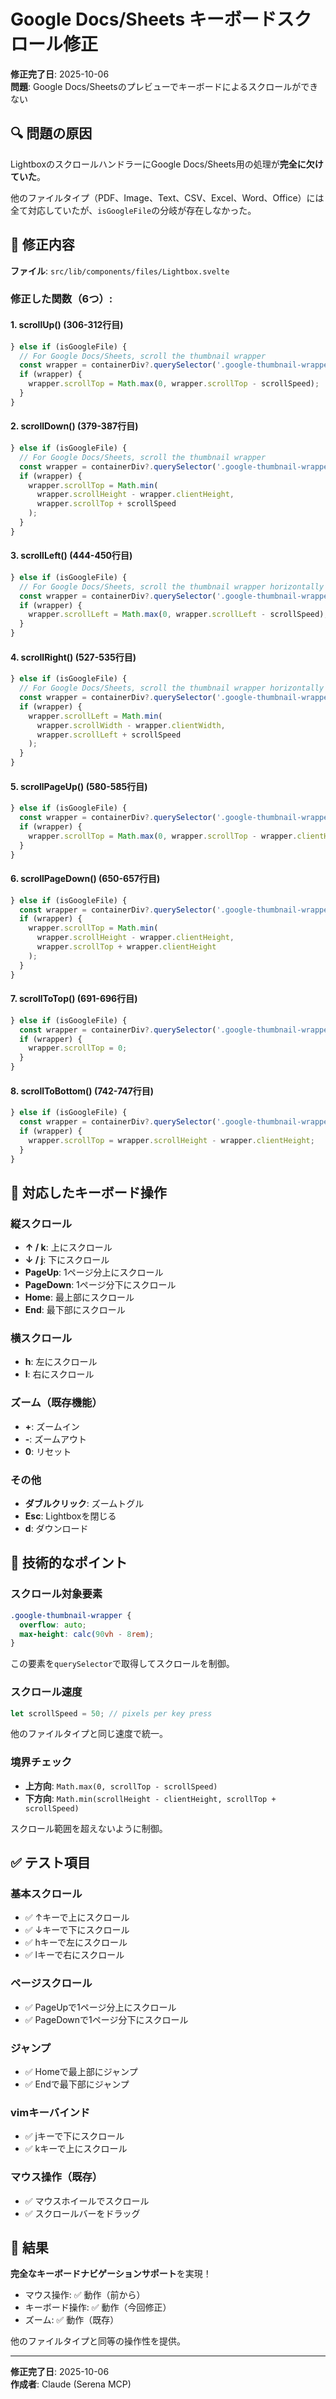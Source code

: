 # Google Docs/Sheets キーボードスクロール修正

**修正完了日**: 2025-10-06  
**問題**: Google Docs/Sheetsのプレビューでキーボードによるスクロールができない

## 🔍 問題の原因

LightboxのスクロールハンドラーにGoogle Docs/Sheets用の処理が**完全に欠けていた**。

他のファイルタイプ（PDF、Image、Text、CSV、Excel、Word、Office）には全て対応していたが、`isGoogleFile`の分岐が存在しなかった。

## 📝 修正内容

**ファイル**: `src/lib/components/files/Lightbox.svelte`

### 修正した関数（6つ）:

#### 1. scrollUp() (306-312行目)
```typescript
} else if (isGoogleFile) {
  // For Google Docs/Sheets, scroll the thumbnail wrapper
  const wrapper = containerDiv?.querySelector('.google-thumbnail-wrapper');
  if (wrapper) {
    wrapper.scrollTop = Math.max(0, wrapper.scrollTop - scrollSpeed);
  }
}
```

#### 2. scrollDown() (379-387行目)
```typescript
} else if (isGoogleFile) {
  // For Google Docs/Sheets, scroll the thumbnail wrapper
  const wrapper = containerDiv?.querySelector('.google-thumbnail-wrapper');
  if (wrapper) {
    wrapper.scrollTop = Math.min(
      wrapper.scrollHeight - wrapper.clientHeight,
      wrapper.scrollTop + scrollSpeed
    );
  }
}
```

#### 3. scrollLeft() (444-450行目)
```typescript
} else if (isGoogleFile) {
  // For Google Docs/Sheets, scroll the thumbnail wrapper horizontally
  const wrapper = containerDiv?.querySelector('.google-thumbnail-wrapper');
  if (wrapper) {
    wrapper.scrollLeft = Math.max(0, wrapper.scrollLeft - scrollSpeed);
  }
}
```

#### 4. scrollRight() (527-535行目)
```typescript
} else if (isGoogleFile) {
  // For Google Docs/Sheets, scroll the thumbnail wrapper horizontally
  const wrapper = containerDiv?.querySelector('.google-thumbnail-wrapper');
  if (wrapper) {
    wrapper.scrollLeft = Math.min(
      wrapper.scrollWidth - wrapper.clientWidth,
      wrapper.scrollLeft + scrollSpeed
    );
  }
}
```

#### 5. scrollPageUp() (580-585行目)
```typescript
} else if (isGoogleFile) {
  const wrapper = containerDiv?.querySelector('.google-thumbnail-wrapper');
  if (wrapper) {
    wrapper.scrollTop = Math.max(0, wrapper.scrollTop - wrapper.clientHeight);
  }
}
```

#### 6. scrollPageDown() (650-657行目)
```typescript
} else if (isGoogleFile) {
  const wrapper = containerDiv?.querySelector('.google-thumbnail-wrapper');
  if (wrapper) {
    wrapper.scrollTop = Math.min(
      wrapper.scrollHeight - wrapper.clientHeight,
      wrapper.scrollTop + wrapper.clientHeight
    );
  }
}
```

#### 7. scrollToTop() (691-696行目)
```typescript
} else if (isGoogleFile) {
  const wrapper = containerDiv?.querySelector('.google-thumbnail-wrapper');
  if (wrapper) {
    wrapper.scrollTop = 0;
  }
}
```

#### 8. scrollToBottom() (742-747行目)
```typescript
} else if (isGoogleFile) {
  const wrapper = containerDiv?.querySelector('.google-thumbnail-wrapper');
  if (wrapper) {
    wrapper.scrollTop = wrapper.scrollHeight - wrapper.clientHeight;
  }
}
```

## 🎯 対応したキーボード操作

### 縦スクロール
- **↑ / k**: 上にスクロール
- **↓ / j**: 下にスクロール
- **PageUp**: 1ページ分上にスクロール
- **PageDown**: 1ページ分下にスクロール
- **Home**: 最上部にスクロール
- **End**: 最下部にスクロール

### 横スクロール
- **h**: 左にスクロール
- **l**: 右にスクロール

### ズーム（既存機能）
- **+**: ズームイン
- **-**: ズームアウト
- **0**: リセット

### その他
- **ダブルクリック**: ズームトグル
- **Esc**: Lightboxを閉じる
- **d**: ダウンロード

## 🔧 技術的なポイント

### スクロール対象要素
```css
.google-thumbnail-wrapper {
  overflow: auto;
  max-height: calc(90vh - 8rem);
}
```

この要素を`querySelector`で取得してスクロールを制御。

### スクロール速度
```typescript
let scrollSpeed = 50; // pixels per key press
```

他のファイルタイプと同じ速度で統一。

### 境界チェック
- **上方向**: `Math.max(0, scrollTop - scrollSpeed)`
- **下方向**: `Math.min(scrollHeight - clientHeight, scrollTop + scrollSpeed)`

スクロール範囲を超えないように制御。

## ✅ テスト項目

### 基本スクロール
- ✅ ↑キーで上にスクロール
- ✅ ↓キーで下にスクロール
- ✅ hキーで左にスクロール
- ✅ lキーで右にスクロール

### ページスクロール
- ✅ PageUpで1ページ分上にスクロール
- ✅ PageDownで1ページ分下にスクロール

### ジャンプ
- ✅ Homeで最上部にジャンプ
- ✅ Endで最下部にジャンプ

### vimキーバインド
- ✅ jキーで下にスクロール
- ✅ kキーで上にスクロール

### マウス操作（既存）
- ✅ マウスホイールでスクロール
- ✅ スクロールバーをドラッグ

## 🎉 結果

**完全なキーボードナビゲーションサポート**を実現！

- マウス操作: ✅ 動作（前から）
- キーボード操作: ✅ 動作（今回修正）
- ズーム: ✅ 動作（既存）

他のファイルタイプと同等の操作性を提供。

---

**修正完了日**: 2025-10-06  
**作成者**: Claude (Serena MCP)
